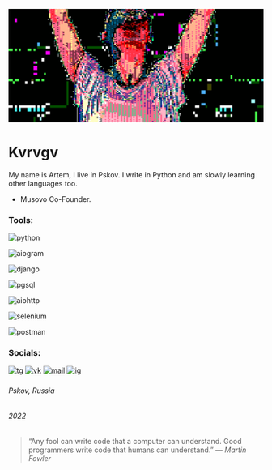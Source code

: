 
![GIF](assets/N-LITE.gif)

# Kvrvgv
My name is Artem, I live in Pskov. I write in Python and am slowly learning other languages too.

+ Musovo Co-Founder.

### Tools:
![python](https://img.shields.io/badge/-python-090909?style=for-the-badge&logo=python)

![aiogram](https://img.shields.io/badge/-aiogram-090909?style=for-the-badge&logo=telegram)

![django](https://img.shields.io/badge/-django-090909?style=for-the-badge&logo=django)

![pgsql](https://img.shields.io/badge/-pgsql-090909?style=for-the-badge&logo=postgresql)

![aiohttp](https://img.shields.io/badge/-aiohttp-090909?style=for-the-badge&logoColor=27A0D9&logo=aiohttp)

![selenium](https://img.shields.io/badge/-selenium-090909?style=for-the-badge&logo=selenium)

![postman](https://img.shields.io/badge/-postman-090909?style=for-the-badge&logo=postman)

### Socials:
[![tg](https://img.shields.io/badge/-TG-090909?style=flat-square&logo=telegram)](https://t.me/kvrvgv)
[![vk](https://img.shields.io/badge/-VK-090909?style=flat-square&logo=Vk&logoColor=27A0D9)](https://vk.com/kvrvgv)
[![mail](https://img.shields.io/badge/-MAIL-090909?style=flat-square&logo=gmail)](mailto:kvrvgv@yandex.ru)
[![ig](https://img.shields.io/badge/-IG-090909?style=flat-square&logo=instagram)](https://www.instagram.com/kvrvgv)

### 
###### Pskov, Russia

###### 2022

>“Any fool can write code that a computer can understand.
> Good programmers write code that humans can understand.” — _Martin Fowler_
